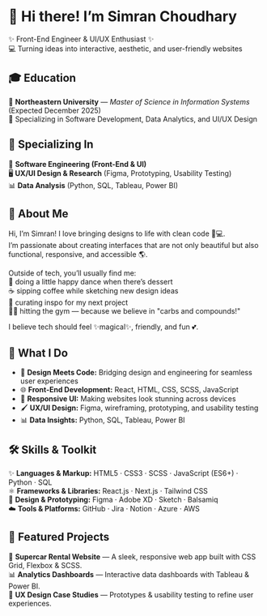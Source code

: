 # 🌸 Hi there! I’m Simran Choudhary
✨ Front-End Engineer & UI/UX Enthusiast ✨  
💻 Turning ideas into interactive, aesthetic, and user-friendly websites


## 🎓 Education

📍 **Northeastern University** — *Master of Science in Information Systems* (Expected December 2025)  
🌟 Specializing in Software Development, Data Analytics, and UI/UX Design


## 🌟 Specializing In

🎨 **Software Engineering (Front-End & UI)**  
🖥️ **UX/UI Design & Research** (Figma, Prototyping, Usability Testing)  
📊 **Data Analysis** (Python, SQL, Tableau, Power BI)  

## 🌷 About Me  

Hi, I’m Simran! I love bringing designs to life with clean code 🎨💻.  
I’m passionate about creating interfaces that are not only beautiful but also functional, responsive, and accessible 🌎.  

Outside of tech, you’ll usually find me:  
🍰 doing a little happy dance when there’s dessert  
☕ sipping coffee while sketching new design ideas  
🌸 curating inspo for my next project  
🏋️‍♀️ hitting the gym — because we believe in "carbs and compounds!"  

I believe tech should feel ✨magical✨, friendly, and fun 💕.  

## 💖 What I Do  

- 🎨 **Design Meets Code:** Bridging design and engineering for seamless user experiences  
- 🌐 **Front-End Development:** React, HTML, CSS, SCSS, JavaScript  
- 📱 **Responsive UI:** Making websites look stunning across devices  
- 🖌️ **UX/UI Design:** Figma, wireframing, prototyping, and usability testing  
- 📊 **Data Insights:** Python, SQL, Tableau, Power BI  



## 🛠️ Skills & Toolkit  

✨ **Languages & Markup:** HTML5 · CSS3 · SCSS · JavaScript (ES6+) · Python · SQL  
⚛️ **Frameworks & Libraries:** React.js · Next.js · Tailwind CSS  
🎨 **Design & Prototyping:** Figma · Adobe XD · Sketch · Balsamiq  
☁️ **Tools & Platforms:** GitHub · Jira · Notion · Azure · AWS  

## 🌟 Featured Projects  

💎 **Supercar Rental Website** — A sleek, responsive web app built with CSS Grid, Flexbox & SCSS.  
📊 **Analytics Dashboards** — Interactive data dashboards with Tableau & Power BI.  
🎀 **UX Design Case Studies** — Prototypes & usability testing to refine user experiences.   



<!--
**simchoudhary25/simchoudhary25** is a ✨ _special_ ✨ repository because its `README.md` (this file) appears on your GitHub profile.

Here are some ideas to get you started:

- 🌱 I’m currently learning ...
- 👯 I’m looking to collaborate on ...
- 🤔 I’m looking for help with ...
